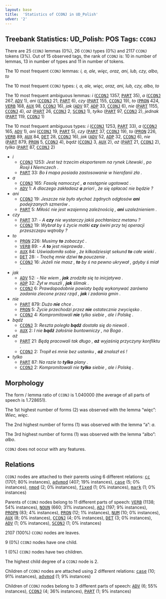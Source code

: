 ```yaml
---
layout: base
title:  'Statistics of CCONJ in UD_Polish'
udver: '2'
---
```


## Treebank Statistics: UD_Polish: POS Tags: `CCONJ`

There are 25 `CCONJ` lemmas (0%), 26 `CCONJ` types (0%) and 2117 `CCONJ` tokens (3%).
Out of 15 observed tags, the rank of `CCONJ` is: 10 in number of lemmas, 13 in number of types and 11 in number of tokens.

The 10 most frequent `CCONJ` lemmas: <em>i, a, ale, więc, oraz, ani, lub, czy, albo, to</em>

The 10 most frequent `CCONJ` types:  <em>i, a, ale, więc, oraz, ani, lub, czy, albo, to</em>

The 10 most frequent ambiguous lemmas: <em>i</em> (<tt><a href="pl-pos-CCONJ.html">CCONJ</a></tt> 1357, <tt><a href="pl-pos-PART.html">PART</a></tt> 35), <em>a</em> (<tt><a href="pl-pos-CCONJ.html">CCONJ</a></tt> 267, <tt><a href="pl-pos-ADV.html">ADV</a></tt> 1), <em>ani</em> (<tt><a href="pl-pos-CCONJ.html">CCONJ</a></tt> 21, <tt><a href="pl-pos-PART.html">PART</a></tt> 6), <em>czy</em> (<tt><a href="pl-pos-PART.html">PART</a></tt> 155, <tt><a href="pl-pos-CCONJ.html">CCONJ</a></tt> 19), <em>to</em> (<tt><a href="pl-pos-PRON.html">PRON</a></tt> 424, <tt><a href="pl-pos-VERB.html">VERB</a></tt> 168, <tt><a href="pl-pos-AUX.html">AUX</a></tt> 98, <tt><a href="pl-pos-CCONJ.html">CCONJ</a></tt> 16), <em>jak</em> (<tt><a href="pl-pos-ADV.html">ADV</a></tt> 97, <tt><a href="pl-pos-ADP.html">ADP</a></tt> 33, <tt><a href="pl-pos-CCONJ.html">CCONJ</a></tt> 6), <em>nie</em> (<tt><a href="pl-pos-PART.html">PART</a></tt> 1155, <tt><a href="pl-pos-CCONJ.html">CCONJ</a></tt> 4), <em>aż</em> (<tt><a href="pl-pos-PART.html">PART</a></tt> 26, <tt><a href="pl-pos-CCONJ.html">CCONJ</a></tt> 2, <tt><a href="pl-pos-SCONJ.html">SCONJ</a></tt> 1), <em>tylko</em> (<tt><a href="pl-pos-PART.html">PART</a></tt> 97, <tt><a href="pl-pos-CCONJ.html">CCONJ</a></tt> 2), <em>jednak</em> (<tt><a href="pl-pos-PART.html">PART</a></tt> 119, <tt><a href="pl-pos-CCONJ.html">CCONJ</a></tt> 1)

The 10 most frequent ambiguous types:  <em>i</em> (<tt><a href="pl-pos-CCONJ.html">CCONJ</a></tt> 1253, <tt><a href="pl-pos-PART.html">PART</a></tt> 33), <em>a</em> (<tt><a href="pl-pos-CCONJ.html">CCONJ</a></tt> 165, <tt><a href="pl-pos-ADV.html">ADV</a></tt> 1), <em>ani</em> (<tt><a href="pl-pos-CCONJ.html">CCONJ</a></tt> 19, <tt><a href="pl-pos-PART.html">PART</a></tt> 5), <em>czy</em> (<tt><a href="pl-pos-PART.html">PART</a></tt> 37, <tt><a href="pl-pos-CCONJ.html">CCONJ</a></tt> 19), <em>to</em> (<tt><a href="pl-pos-PRON.html">PRON</a></tt> 226, <tt><a href="pl-pos-VERB.html">VERB</a></tt> 89, <tt><a href="pl-pos-AUX.html">AUX</a></tt> 84, <tt><a href="pl-pos-DET.html">DET</a></tt> 28, <tt><a href="pl-pos-CCONJ.html">CCONJ</a></tt> 16), <em>jak</em> (<tt><a href="pl-pos-ADV.html">ADV</a></tt> 52, <tt><a href="pl-pos-ADP.html">ADP</a></tt> 32, <tt><a href="pl-pos-CCONJ.html">CCONJ</a></tt> 6), <em>nie</em> (<tt><a href="pl-pos-PART.html">PART</a></tt> 879, <tt><a href="pl-pos-PRON.html">PRON</a></tt> 5, <tt><a href="pl-pos-CCONJ.html">CCONJ</a></tt> 4), <em>bądź</em> (<tt><a href="pl-pos-CCONJ.html">CCONJ</a></tt> 3, <tt><a href="pl-pos-AUX.html">AUX</a></tt> 2), <em>aż</em> (<tt><a href="pl-pos-PART.html">PART</a></tt> 21, <tt><a href="pl-pos-CCONJ.html">CCONJ</a></tt> 2), <em>tylko</em> (<tt><a href="pl-pos-PART.html">PART</a></tt> 87, <tt><a href="pl-pos-CCONJ.html">CCONJ</a></tt> 2)


* <em>i</em>
  * <tt><a href="pl-pos-CCONJ.html">CCONJ</a></tt> 1253: <em>Jest też trzecim eksporterem na rynek Litewski , po Rosji <b>i</b> Niemczech .</em>
  * <tt><a href="pl-pos-PART.html">PART</a></tt> 33: <em>Bo <b>i</b> mapa posiada zastosowanie w hierofanii zła .</em>
* <em>a</em>
  * <tt><a href="pl-pos-CCONJ.html">CCONJ</a></tt> 165: <em>Fasolę namoczyć , <b>a</b> następnie ugotować .</em>
  * <tt><a href="pl-pos-ADV.html">ADV</a></tt> 1: <em>A dlaczego zakładasz <b>a</b> priori , że się opłacać nie będzie ?</em>
* <em>ani</em>
  * <tt><a href="pl-pos-CCONJ.html">CCONJ</a></tt> 19: <em>Jeszcze nie było słychać żądnych odgłosów <b>ani</b> podejrzanych szmerów .</em>
  * <tt><a href="pl-pos-PART.html">PART</a></tt> 5: <em>Miłość nie jest wzajemną zależnością , <b>ani</b> uzależnieniem .</em>
* <em>czy</em>
  * <tt><a href="pl-pos-PART.html">PART</a></tt> 37: <em>- A <b>czy</b> nie wystarczy jakiś pochłaniacz metanu ?</em>
  * <tt><a href="pl-pos-CCONJ.html">CCONJ</a></tt> 19: <em>Wybrał by ś życie matki <b>czy</b> świni przy tej operacji przeszczepu wątroby ?</em>
* <em>to</em>
  * <tt><a href="pl-pos-PRON.html">PRON</a></tt> 226: <em>Musimy <b>to</b> zobaczyć .</em>
  * <tt><a href="pl-pos-VERB.html">VERB</a></tt> 89: <em>- A <b>to</b> jest nieprawda .</em>
  * <tt><a href="pl-pos-AUX.html">AUX</a></tt> 84: <em>Uświadomiła sobie , że kilkadziesiąt sekund <b>to</b> całe wieki .</em>
  * <tt><a href="pl-pos-DET.html">DET</a></tt> 28: <em>- Trochę mnie dziwi <b>to</b> pouczenie .</em>
  * <tt><a href="pl-pos-CCONJ.html">CCONJ</a></tt> 16: <em>Jeżeli nie masz , <b>to</b> by ś na pewno ukrywał , gdyby ś miał .</em>
* <em>jak</em>
  * <tt><a href="pl-pos-ADV.html">ADV</a></tt> 52: <em>- Nie wiem , <b>jak</b> zrodziła się ta inicjatywa .</em>
  * <tt><a href="pl-pos-ADP.html">ADP</a></tt> 32: <em>Żył w muszli , <b>jak</b> ślimak .</em>
  * <tt><a href="pl-pos-CCONJ.html">CCONJ</a></tt> 6: <em>Prawdopodobnie powiaty będą wykonywać zarówno zadania zlecone przez rząd , <b>jak</b> i zadania gmin .</em>
* <em>nie</em>
  * <tt><a href="pl-pos-PART.html">PART</a></tt> 879: <em>Dużo <b>nie</b> chce .</em>
  * <tt><a href="pl-pos-PRON.html">PRON</a></tt> 5: <em>Życie przechodzi przez <b>nie</b> ostatecznie zwycięsko .</em>
  * <tt><a href="pl-pos-CCONJ.html">CCONJ</a></tt> 4: <em>Kompromitowali <b>nie</b> tylko siebie , ale i Polskę .</em>
* <em>bądź</em>
  * <tt><a href="pl-pos-CCONJ.html">CCONJ</a></tt> 3: <em>Reszta poległa <b>bądź</b> dostała się do niewoli .</em>
  * <tt><a href="pl-pos-AUX.html">AUX</a></tt> 2: <em>I nie <b>bądź</b> żałośnie buntowniczy , na Boga .</em>
* <em>aż</em>
  * <tt><a href="pl-pos-PART.html">PART</a></tt> 21: <em>Będą pracowali tak długo , <b>aż</b> wyjaśnią przyczyny konfliktu .</em>
  * <tt><a href="pl-pos-CCONJ.html">CCONJ</a></tt> 2: <em>Tropił eś mnie bez ustanku , <b>aż</b> znalazł eś !</em>
* <em>tylko</em>
  * <tt><a href="pl-pos-PART.html">PART</a></tt> 87: <em>Na razie to <b>tylko</b> plany .</em>
  * <tt><a href="pl-pos-CCONJ.html">CCONJ</a></tt> 2: <em>Kompromitowali nie <b>tylko</b> siebie , ale i Polskę .</em>

## Morphology

The form / lemma ratio of `CCONJ` is 1.040000 (the average of all parts of speech is 1.728651).

The 1st highest number of forms (2) was observed with the lemma “więc”: <em>Wiec, więc</em>.

The 2nd highest number of forms (1) was observed with the lemma “a”: <em>a</em>.

The 3rd highest number of forms (1) was observed with the lemma “albo”: <em>albo</em>.

`CCONJ` does not occur with any features.


## Relations

`CCONJ` nodes are attached to their parents using 6 different relations: <tt><a href="pl-dep-cc.html">cc</a></tt> (1701; 80% instances), <tt><a href="pl-dep-advmod.html">advmod</a></tt> (407; 19% instances), <tt><a href="pl-dep-case.html">case</a></tt> (5; 0% instances), <tt><a href="pl-dep-nmod.html">nmod</a></tt> (2; 0% instances), <tt><a href="pl-dep-fixed.html">fixed</a></tt> (1; 0% instances), <tt><a href="pl-dep-mark.html">mark</a></tt> (1; 0% instances)

Parents of `CCONJ` nodes belong to 11 different parts of speech: <tt><a href="pl-pos-VERB.html">VERB</a></tt> (1138; 54% instances), <tt><a href="pl-pos-NOUN.html">NOUN</a></tt> (660; 31% instances), <tt><a href="pl-pos-ADJ.html">ADJ</a></tt> (197; 9% instances), <tt><a href="pl-pos-PROPN.html">PROPN</a></tt> (83; 4% instances), <tt><a href="pl-pos-PRON.html">PRON</a></tt> (12; 1% instances), <tt><a href="pl-pos-NUM.html">NUM</a></tt> (10; 0% instances), <tt><a href="pl-pos-AUX.html">AUX</a></tt> (8; 0% instances), <tt><a href="pl-pos-CCONJ.html">CCONJ</a></tt> (4; 0% instances), <tt><a href="pl-pos-DET.html">DET</a></tt> (3; 0% instances), <tt><a href="pl-pos-ADV.html">ADV</a></tt> (1; 0% instances), <tt><a href="pl-pos-SCONJ.html">SCONJ</a></tt> (1; 0% instances)

2107 (100%) `CCONJ` nodes are leaves.

9 (0%) `CCONJ` nodes have one child.

1 (0%) `CCONJ` nodes have two children.

The highest child degree of a `CCONJ` node is 2.

Children of `CCONJ` nodes are attached using 2 different relations: <tt><a href="pl-dep-case.html">case</a></tt> (10; 91% instances), <tt><a href="pl-dep-advmod.html">advmod</a></tt> (1; 9% instances)

Children of `CCONJ` nodes belong to 3 different parts of speech: <tt><a href="pl-pos-ADV.html">ADV</a></tt> (6; 55% instances), <tt><a href="pl-pos-CCONJ.html">CCONJ</a></tt> (4; 36% instances), <tt><a href="pl-pos-PART.html">PART</a></tt> (1; 9% instances)

